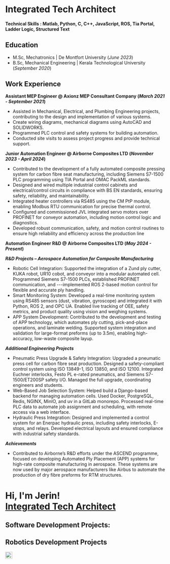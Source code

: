 # Integrated Tech Architect

#### Technical Skills : Matlab, Python, C, C++, JavaScript, ROS, Tia Portal, Ladder Logic, Structured Text

## Education
- M.Sc, Mechatronics | De Montfort University (_June 2023_)
- B.Sc, Mechanical Engineering | Kerala Technological University (_September 2020_)

## Work Experience
**Assistant MEP Engineer @ Axionz MEP Consultant Company (_March 2021 - September 2021_)**
- Assisted in Mechanical, Electrical, and Plumbing Engineering projects, contributing to the design and implementation of various systems.
- Create wiring diagrams, mechanical diagrams using AutoCAD and SOLIDWORKS.
- Programmed PLC control and safety systems for building automation.
- Conducted site visits to assess project progress and provide technical support.

**Junior Automation Engineer @ Airborne Composites LTD (_November 2023 - April 2024_)**
- Contributed to the development of a fully automated composite pressing system for carbon fibre seat manufacturing, including Siemens S7-1500 PLC programming using TIA Portal and OMAC PackML standards.
- Designed and wired multiple industrial control cabinets and electrical/control circuits in compliance with BS EN standards, ensuring safety, reliability, and maintainability.
- Integrated heater controllers via RS485 using the CM PtP module, enabling Modbus RTU communication for precise thermal control.
- Configured and commissioned JVL integrated servo motors over PROFINET for conveyor automation, including motion control logic and diagnostics.
- Developed robust communication, safety, and motion control routines to ensure high reliability and efficiency across the production line

**Automation Engineer R&D @ Airborne Composites LTD (_May 2024 - Present_)**

***R&D Projects – Aerospace Automation for Composite Manufacturing***
- Robotic Cell Integration: Supported the integration of a Zund ply cutter, KUKA robot, UR10 cobot, and conveyor into a modular automated cell. Programmed Siemens S7-1500 PLCs, established PROFINET communication, and ---implemented ROS 2-based motion control for flexible and accurate ply handling.
- Smart Monitoring System: Developed a real-time monitoring system using RS485 sensors (dust, vibration, gyroscope) and integrated it with Python, ROS 2, and OPC UA. Enabled live tracking of OEE, safety metrics, and product quality using vision and weighing systems.
- APP System Development: Contributed to the development and testing of APP technology, which automates ply cutting, pick-and-place operations, and laminate welding. Supported system integration and validation for large-format preforms (up to 3.5m), enabling high-accuracy, low-waste composite layup.

***Additional Engineering Projects***
- Pneumatic Press Upgrade & Safety Integration: Upgraded a pneumatic press cell for carbon fibre seat production. Designed a safety-compliant control system using ISO 13849-1, ISO 13850, and ISO 12100. Integrated Euchner interlocks, Festo PL e-rated pneumatics, and Siemens S7-1500/ET200SP safety I/O. Managed the full upgrade, coordinating engineers and students.
- Web-Based Job Selection System: Helped build a Django-based backend for managing automation cells. Used Docker, PostgreSQL, Redis, NGINX, MinIO, and uv in a GitLab monorepo. Processed real-time PLC data to automate job assignment and scheduling, with remote access via a web interface.
- Hydraulic Press Integration: Designed and implemented a control system for an Enerpac hydraulic press, including safety interlocks, E-stops, and relays. Developed electrical layouts and ensured compliance with industrial safety standards.

***Achievements***
- Contributed to Airborne’s R&D efforts under the ASCEND programme, focused on developing Automated Ply Placement (APP) systems for high-rate composite manufacturing in aerospace. These systems are now used by major aerospace manufacturers like Airbus to automate the production of dry fibre preforms for RTM structures.

<h1>Hi, I'm Jerin! <br/><a href="https://www.linkedin.com/in/jerin-benny-26bb83255/">Integrated Tech Architect</a></h1>

<h2>Software Development Projects:</h2>

<h2> Robotics Development Projects</h2>



[<img align="left" alt="JoshMadakor | LinkedIn" width="22px" src="https://cdn.jsdelivr.net/npm/simple-icons@v3/icons/linkedin.svg" />][linkedin]

[linkedin]: https://linkedin.com/in/jerin-benny-26bb83255
